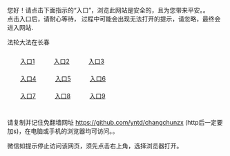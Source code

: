 您好！请点击下面指示的“入口”，浏览此网站是安全的，且为您带来平安。。 <br/>
点击入口后，请耐心等待， 过程中可能会出现无法打开的提示，请忽略，最终会进入网站. </br>

法轮大法在长春<br/>
<div style="padding:10px"><a style="margin:20px" target="_blank" href="https://dj6sj3x7g3k7w.cloudfront.net/2Qpsp?sszutlwp" id="ccLink1" rel="nofollow">入口1</a> <a target="_blank" style="margin:20px" href="https://d3ozx7in5o0b8.cloudfront.net/2Qpsp?lkolakrt" id="ccLink2" rel="nofollow">入口2</a> <a style="margin:20px" target="_blank" href="https://d2ld3dqap9pzbl.cloudfront.net/2Qpsp?bqihavx" id="ccLink3" rel="nofollow">入口3</a></div>

<div style="padding:10px" ><a style="margin:20px" target="_blank" href="https://dj6sj3x7g3k7w.cloudfront.net/2Qpsp?sszutlwp" id="ccLink4" rel="nofollow">入口4</a> <a style="margin:20px" href="https://d3ozx7in5o0b8.cloudfront.net/2Qpsp?lkolakrt" target="_blank" id="ccLink5" rel="nofollow">入口5</a> <a style="margin:20px" href="https://d2ld3dqap9pzbl.cloudfront.net/2Qpsp?bqihavx" target="_blank" id="ccLink6" rel="nofollow">入口6</a></div>

<div style="padding:10px"><a style="margin:20px" target="_blank" href="https://dj6sj3x7g3k7w.cloudfront.net/2Qpsp?sszutlwp" id="ccLink7" rel="nofollow">入口7</a> <a style="margin:20px" href="https://d3ozx7in5o0b8.cloudfront.net/2Qpsp?lkolakrt" target="_blank" id="ccLink8" rel="nofollow">入口8</a> <a style="margin:20px" target="_blank" href="https://d2ld3dqap9pzbl.cloudfront.net/2Qpsp?bqihavx" id="ccLink9" rel="nofollow">入口9</a></div>

<br/>



请复制并记住免翻墙网址 https://github.com/yntd/changchunzx (http后一定要加s)，在电脑或手机的浏览器均可访问。。<br/>

微信如提示停止访问该网页，须先点击右上角，选择浏览器打开。
